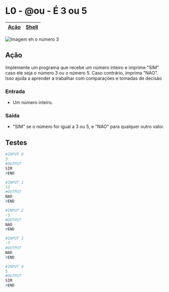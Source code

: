 # L0 - @ou - É 3 ou 5

[Ação](#ação) | [Shell](#shell) 
-- | -- 

![Imagem eh o número 3](cover.jpg)

## Ação

Implemente um programa que recebe um número inteiro e imprime "SIM" caso ele seja o número 3 ou o número 5. Caso contrário, imprima "NAO". Isso ajuda a aprender a trabalhar com comparações e tomadas de decisão

### Entrada

- Um número inteiro.

### Saída

- "SIM" se o número for igual a 3 ou 5, e "NAO" para qualquer outro valor.

## Testes

```py
#INPUT 0
3
#OUTPUT
SIM
#END
```

```py
#INPUT 1
12
#OUTPUT
NAO
#END
```

```py
#INPUT 2
-3
#OUTPUT
NAO
#END
```

```py
#INPUT 3
-7
#OUTPUT
NAO
#END
```

```py
#INPUT 4
5
#OUTPUT
SIM
#END
```
